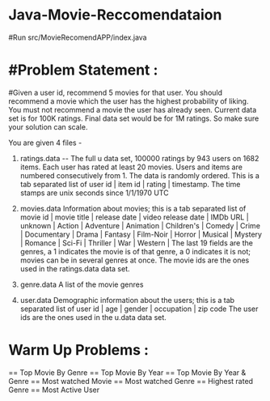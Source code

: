 # Java-Movie-Reccomendataion

#Run src/MovieRecomendAPP/index.java

#Problem Statement :
============ 
#Given a user id, recommend 5 movies for that user. You should recommend a movie which the user has the highest probability of liking. You must not recommend a movie the user has already seen. Current data set is for 100K ratings. Final data set would be for 1M ratings. So make sure your solution can scale.

You are given 4 files - 
1) ratings.data -- The full u data set, 100000 ratings by 943 users on 1682 items.
       Each user has rated at least 20 movies. Users and items are
       numbered consecutively from 1. The data is randomly
       ordered. This is a tab separated list of 
     user id | item id | rating | timestamp. 
       The time stamps are unix seconds since 1/1/1970 UTC  
 
2) movies.data Information about movies; this is a tab separated
       list of
       movie id | movie title | release date | video release date |
       IMDb URL | unknown | Action | Adventure | Animation |
       Children's | Comedy | Crime | Documentary | Drama | Fantasy |
       Film-Noir | Horror | Musical | Mystery | Romance | Sci-Fi |
       Thriller | War | Western |
       The last 19 fields are the genres, a 1 indicates the movie
       is of that genre, a 0 indicates it is not; movies can be in
       several genres at once.
       The movie ids are the ones used in the ratings.data data set.
 
3) genre.data A list of the movie genres
 
 
 
4) user.data Demographic information about the users; this is a tab
       separated list of
       user id | age | gender | occupation | zip code
       The user ids are the ones used in the u.data data set.
 
 
 
Warm Up Problems : 
============
== Top Movie By Genre
== Top Movie By Year
== Top Movie By Year & Genre
== Most watched Movie
== Most watched Genre
== Highest rated Genre
== Most Active User
 
